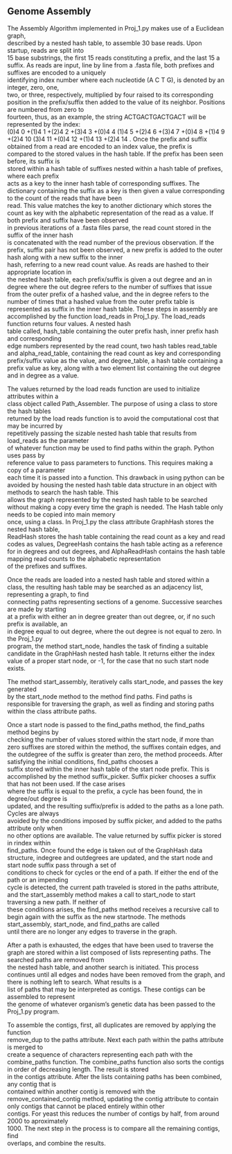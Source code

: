 ## Genome Assembly
	
  The	Assembly	Algorithm	implemented	in	Proj_1.py	makes	use	of	a	Euclidean	graph,	
described	by	a	nested	hash	table,	to	assemble	30	base	reads.	Upon	startup,	reads	are	split	into	
15	base	substrings,	the	first	15	reads	constituting	a	prefix,	and	the	last		15	a	suffix.	As	reads	are	
input,	line	by	line	from	a	.fasta	file,	both	prefixes	and	suffixes	are	encoded	to	a	uniquely	
identifying	index	number	where	each	nucleotide	(A	C	T	G),	is	denoted	by	an	integer,	zero,	one,	
two,	or	three,		respectively,	multiplied	by	four	raised	to	its	corresponding	position	in	the	
prefix/suffix	then	added	to	the	value	of	its	neighbor.	Positions	are	numbered	from	zero	to	
fourteen,	thus,	as	an	example,	the	string	ACTGACTGACTGACT	will	be	represented	by	the	index:	
(0)4 0 +(1)4 1 +(2)4 2 +(3)4 3 +(0)4 4 (1)4 5 +(2)4 6 +(3)4 7 +(0)4 8 +(1)4 9 +(2)4 10 (3)4 11 +(0)4 12 +(1)4 13 +(2)4 14 .	
Once	the	prefix	and	suffix	obtained	from	a	read	are	encoded	to	an	index	value,	the	prefix	is	
compared	to	the	stored	values	in	the	hash	table.	If	the	prefix	has	been	seen	before,	its	suffix	is	
stored	within	a	hash	table	of	suffixes	nested	within	a	hash	table	of	prefixes,	where	each	prefix	
acts	as	a	key	to	the	inner	hash	table	of	corresponding	suffixes.	The	dictionary	containing	the	
suffix	as	a	key	is	then	given	a	value	corresponding	to	the	count	of	the	reads	that	have	been	
read.	This	value	matches	the	key	to	another	dictionary	which	stores	the	count	as	key	with	the	
alphabetic	representation	of	the	read	as	a	value.		If	both		prefix	and	suffix	have	been	observed	
in	previous	iterations	of	a	.fasta	files	parse,	the	read	count	stored	in	the	suffix	of	the	inner	hash	
is	concatenated	with	the	read	number	of	the	previous	observation.	If	the	prefix,	suffix	pair	has	
not	been	observed,	a	new	prefix	is	added	to	the	outer	hash	along	with	a	new	suffix	to	the	inner	
hash,	referring	to	a	new	read	count	value.		As	reads	are	hashed	to	their	appropriate	location	in	
the	nested	hash	table,	each	prefix/suffix	is	given	a	out	degree	and	an	in	degree	where	the	out	
degree	refers	to	the	number	of	suffixes	that	issue	from	the	outer	prefix	of	a	hashed	value,	and	
the	in	degree	refers	to	the	number	of	times	that	a	hashed	value	from	the	outer	prefix	table	is	
represented	as	suffix	in	the	inner	hash	table.	These	steps	in	assembly	are	accomplished	by	the	
function	load_reads	in	Proj_1.py.	The	load_reads	function	returns	four	values.	A	nested	hash	
table	called,	hash_table	containing	the	outer	prefix	hash,	inner	prefix	hash	and	corresponding	
edge	numbers	represented	by	the	read	count,	two	hash	tables	read_table	and	
alpha_read_table,	containing	the	read	count	as	key	and	corresponding	prefix/suffix	value	as	the	
value,	and	degree_table,	a	hash	table	containing	a	prefix	value	as	key,	along	with	a	two	element	
list	containing	the	out	degree	and	in	degree	as	a	value.

The	values	returned	by	the	load	reads	function	are	used	to	initialize	attributes	within	a	
class	object	called	Path_Assembler.	The	purpose	of	using	a	class	to	store	the	hash	tables	
returned	by	the	load	reads	function	is	to	avoid	the	computational	cost	that	may	be	incurred	by	
repetitively	passing	the	sizable	nested	hash	table	that	results	from	load_reads	as	the	parameter	
of	whatever	function	may	be	used	to	find	paths	within	the	graph.	Python	uses	pass	by	
reference	value	to	pass	parameters	to	functions.	This	requires	making	a	copy	of	a	parameter	
each	time	it	is	passed	into	a	function.	This	drawback	in	using	python	can	be	avoided	by		housing	
the	nested	hash	table	data	structure	in	an	object	with	methods	to	search	the	hash	table.	This	
allows	the	graph	represented	by	the	nested	hash	table	to	be	searched	without	making	a	copy	every	time	the	graph	is	needed.	The	Hash	table	only	needs	to	be	copied	into	main	memory	
once,	using	a	class.	In	Proj_1.py	the	class	attribute	GraphHash	stores	the	nested	hash	table,	
ReadHash	stores	the	hash	table	containing	the	read	count	as	a	key	and	read	codes	as	values,	
DegreeHash	contains	the	hash	table	acting	as	a	reference	for	in	degrees	and	out	degrees,	and	
AlphaReadHash	contains	the	hash	table	mapping	read	counts	to	the	alphabetic	representation	
of	the	prefixes	and	suffixes.

Once	the	reads	are	loaded	into	a	nested	hash	table	and	stored	within	a	class,	the	
resulting	hash	table	may	be	searched	as	an	adjacency	list,	representing	a	graph,	to	find	
connecting	paths	representing	sections	of	a	genome.	Successive	searches	are	made	by	starting	
at	a	prefix	with	either	an	in	degree	greater	than	out	degree,	or,	if	no	such	prefix	is	available,	an	
in	degree	equal	to	out	degree,	where	the	out	degree	is	not	equal	to	zero.	In	the	Proj_1.py	
program,	the	method	start_node,	handles	the	task	of	finding	a	suitable	candidate	in	the	
GraphHash	nested	hash	table.	It	returns	either	the	index	value	of	a	proper	start	node,	or	-1,	for	
the	case	that	no	such	start	node	exists.

The	method	start_assembly,	iteratively	calls	start_node,	and	passes	the	key	generated	
by	the	start_node	method	to	the	method	find	paths.	Find	paths	is	responsible	for	traversing	the	
graph,	as	well	as	finding	and	storing	paths	within	the	class	attribute	paths.	

Once	a	start	node	is	passed	to	the	find_paths	method,	the	find_paths	method	begins	by	
checking	the	number	of	values	stored	within	the	start	node,	if	more	than	zero	suffixes	are	
stored	within	the	method,	the	suffixes	contain	edges,	and	the	outdegree	of	the	suffix	is	greater	
than	zero,	the	method	proceeds.	After	satisfying	the	initial	conditions,	find_paths	chooses	a	
suffix	stored	within	the	inner	hash	table	of	the	start	node	prefix.	This	is	accomplished	by	the	
method	suffix_picker.	Suffix	picker	chooses	a	suffix	that	has	not	been	used.	If	the	case	arises	
where	the	suffix	is	equal	to	the	prefix,	a	cycle	has	been	found,	the	in	degree/out	degree	is	
updated,		and	the	resulting	suffix/prefix	is	added	to	the	paths	as	a	lone	path.	Cycles	are	always	
avoided	by	the	conditions	imposed	by	suffix	picker,	and	added	to	the	paths	attribute	only	when	
no	other	options	are	available.	The	value	returned	by	suffix	picker	is	stored	in	rindex	within	
find_paths.	Once	found	the	edge	is	taken	out	of	the	GraphHash	data	structure,	indegree	and	
outdegrees	are	updated,	and	the	start	node	and	start	node	suffix	pass	through	a	set	of	
conditions	to	check	for	cycles	or	the	end	of	a	path.	If	either	the	end	of	the	path	or	an	impending	
cycle	is	detected,	the	current	path	traveled	is	stored	in	the	paths	attribute,	and	the	
start_assembly	method	makes	a	call	to	start_node	to	start	traversing	a	new	path.	If	neither	of	
these	conditions	arises,	the	find_paths	method	receives	a	recursive	call	to	begin	again	with	the	
suffix	as	the	new	startnode.	The	methods	start_assembly,	start_node,	and	find_paths	are	called	
until	there	are	no	longer	any	edges	to	traverse	in	the	graph.	

After	a	path	is	exhausted,	the	edges	that	have	been	used	to	traverse	the	graph	are	
stored	within	a	list	composed	of	lists	representing	paths.	The	searched	paths	are	removed	from	
the	nested	hash	table,	and	another	search	is	initiated.	This	process	continues	until	all	edges	and	
nodes	have	been	removed	from	the	graph,	and	there	is	nothing	left	to	search.	What	results	is	a	
list	of	paths	that	may	be	interpreted	as	contigs.	These	contigs	can	be	assembled	to	represent	
the	genome	of	whatever	organism’s	genetic	data	has	been	passed	to	the	Proj_1.py	program.	

To	assemble	the	contigs,	first,	all	duplicates	are	removed	by	applying	the	function	
remove_dup	to	the	paths	attribute.	Next	each	path	within	the	paths	attribute	is	merged	to	
create	a	sequence	of	characters	representing	each	path	with	the	combine_paths	function.	The	combine_paths	function	also	sorts	the	contigs	in	order	of	decreasing	length.	The	result	is	stored	
in	the	contigs	attribute.	After	the	lists	containing	paths	has	been	combined,	any	contig	that	is	
contained	within	another	contig	is	removed	with	the	remove_contained_contig	method,	
updating	the	contig	attribute	to	contain	only	contigs	that	cannot	be	placed	entirely	within	other	
contigs.	For	yeast	this	reduces	the	number	of	contigs	by	half,	from	around	2000	to	aproximately	
1000.	The	next	step	in	the	process	is to	compare	all	the	remaining	contigs,	find	
overlaps,	and	combine	the	results.
